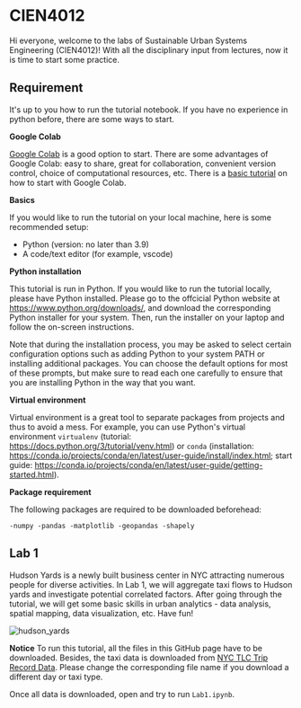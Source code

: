 # CIEN4012
Hi everyone, welcome to the labs of Sustainable Urban Systems Engineering (CIEN4012)! With all the disciplinary input from lectures, now it is time to start some practice.

## Requirement

It's up to you how to run the tutorial notebook. If you have no experience in python before, there are some ways to start.

**Google Colab**

[Google Colab](https://colab.google/) is a good option to start. There are some advantages of Google Colab: easy to share, great for collaboration, convenient version control, choice of computational resources, etc. There is a [basic tutorial](https://colab.research.google.com/drive/16pBJQePbqkz3QFV54L4NIkOn1kwpuRrj) on how to start with Google Colab.

**Basics**

If you would like to run the tutorial on your local machine, here is some recommended setup:

- Python (version: no later than 3.9)
- A code/text editor (for example, vscode)

**Python installation**

This tutorial is run in Python. If you would like to run the tutorial locally, please have Python installed. Please go to the offcicial Python website at https://www.python.org/downloads/, and download the corresponding Python installer for your system. Then, run the installer on your laptop and follow the on-screen instructions.

Note that during the installation process, you may be asked to select certain configuration options such as adding Python to your system PATH or installing additional packages. You can choose the default options for most of these prompts, but make sure to read each one carefully to ensure that you are installing Python in the way that you want.

**Virtual environment**

Virtual environment is a great tool to separate packages from projects and thus to avoid a mess. For example, you can use Python's virtual environment `virtualenv` (tutorial: https://docs.python.org/3/tutorial/venv.html) or `conda` (installation: https://conda.io/projects/conda/en/latest/user-guide/install/index.html; start guide: https://conda.io/projects/conda/en/latest/user-guide/getting-started.html).

**Package requirement**

The following packages are required to be downloaded beforehead:

`
-numpy
-pandas
-matplotlib
-geopandas
-shapely
`


## Lab 1
Hudson Yards is a newly built business center in NYC attracting numerous people for diverse activities. In Lab 1, we will aggregate taxi flows to Hudson yards and investigate potential correlated factors. After going through the tutorial, we will get some basic skills in urban analytics - data analysis, spatial mapping, data visualization, etc. Have fun!

![hudson_yards](https://github.com/yangyh16/CIEN4012/assets/160519828/0143ad43-8d18-4ad4-a7e3-50bfa8041c70)

**Notice**
To run this tutorial, all the files in this GitHub page have to be downloaded. Besides, the taxi data is downloaded from [NYC TLC Trip Record Data](https://www.nyc.gov/site/tlc/about/tlc-trip-record-data.page). Please change the corresponding file name if you download a different day or taxi type.

Once all data is downloaded, open and try to run `Lab1.ipynb`.
